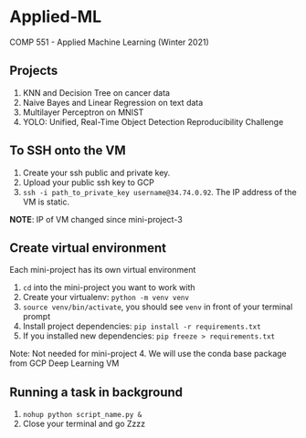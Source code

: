 # Applied-ML
COMP 551 - Applied Machine Learning (Winter 2021)

## Projects
1. KNN and Decision Tree on cancer data
1. Naive Bayes and Linear Regression on text data
1. Multilayer Perceptron on MNIST
1. YOLO: Unified, Real-Time Object Detection Reproducibility Challenge

## To SSH onto the VM
1. Create your ssh public and private key.
1. Upload your public ssh key to GCP
1. `ssh -i path_to_private_key username@34.74.0.92`. The IP address of the VM is static.

**NOTE**: IP of VM changed since mini-project-3

## Create virtual environment
Each mini-project has its own virtual environment
1. `cd` into the mini-project you want to work with
1. Create your virtualenv: `python -m venv venv`
1. `source venv/bin/activate`, you should see `venv` in front of your terminal prompt
1. Install project dependencies: `pip install -r requirements.txt`
1. If you installed new dependencies: `pip freeze > requirements.txt`

Note: Not needed for mini-project 4. We will use the conda base package from GCP Deep Learning VM

## Running a task in background
1. `nohup python script_name.py &`
1. Close your terminal and go Zzzz